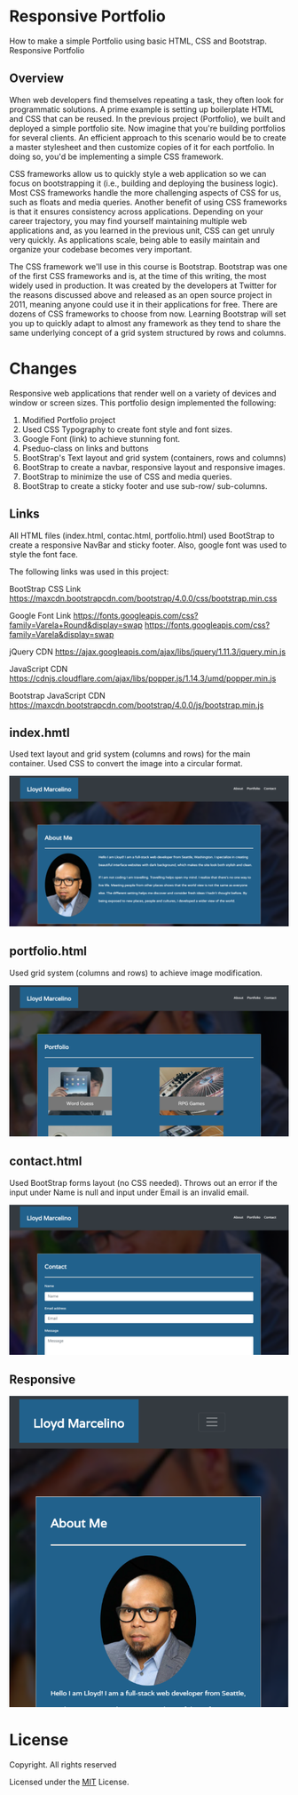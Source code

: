 # Responsive Portfolio
How to make a simple Portfolio using basic HTML, CSS and Bootstrap.
Responsive Portfolio

## Overview

When web developers find themselves repeating a task, they often look for programmatic solutions. A prime example is setting up boilerplate HTML and CSS that can be reused. In the previous project (Portfolio), we built and deployed a simple portfolio site. Now imagine that you're building portfolios for several clients. An efficient approach to this scenario would be to create a master stylesheet and then customize copies of it for each portfolio. In doing so, you'd be implementing a simple CSS framework.

CSS frameworks allow us to quickly style a web application so we can focus on bootstrapping it (i.e., building and deploying the business logic). Most CSS frameworks handle the more challenging aspects of CSS for us, such as floats and media queries. Another benefit of using CSS frameworks is that it ensures consistency across applications. Depending on your career trajectory, you may find yourself maintaining multiple web applications and, as you learned in the previous unit, CSS can get unruly very quickly. As applications scale, being able to easily maintain and organize your codebase becomes very important.

The CSS framework we'll use in this course is Bootstrap. Bootstrap was one of the first CSS frameworks and is, at the time of this writing, the most widely used in production. It was created by the developers at Twitter for the reasons discussed above and released as an open source project in 2011, meaning anyone could use it in their applications for free. There are dozens of CSS frameworks to choose from now. Learning Bootstrap will set you up to quickly adapt to almost any framework as they tend to share the same underlying concept of a grid system structured by rows and columns.

# Changes

Responsive web applications that render well on a variety of devices and window or screen sizes. 
This portfolio design implemented the following:

1. Modified Portfolio project
2. Used CSS Typography to create font style and font sizes.
3. Google Font (link) to achieve stunning font.
4. Pseduo-class on links and buttons
5. BootStrap's Text layout and grid system (containers, rows and columns) 
6. BootStrap to create a navbar, responsive layout and responsive images.
7. BootStrap to minimize the use of CSS and media queries.
8. BootStrap to create a sticky footer and use sub-row/ sub-columns.

## Links
All HTML files (index.html, contac.html, portfolio.html) used BootStrap to create a responsive NavBar and sticky footer. Also, google font was used to style the font face. 

The following links was used in this project:

 BootStrap CSS Link
  https://maxcdn.bootstrapcdn.com/bootstrap/4.0.0/css/bootstrap.min.css

 Google Font Link
  https://fonts.googleapis.com/css?family=Varela+Round&display=swap
  https://fonts.googleapis.com/css?family=Varela&display=swap
  
 jQuery CDN 
   https://ajax.googleapis.com/ajax/libs/jquery/1.11.3/jquery.min.js

JavaScript CDN
   https://cdnjs.cloudflare.com/ajax/libs/popper.js/1.14.3/umd/popper.min.js
 
 Bootstrap JavaScript CDN 
   https://maxcdn.bootstrapcdn.com/bootstrap/4.0.0/js/bootstrap.min.js


## index.hmtl 
Used text layout and grid system (columns and rows) for the main container. Used CSS to convert the image into a circular format. 

![](assets/images/index_readme.PNG)

## portfolio.html 
Used grid system (columns and rows) to achieve image modification.

![](assets/images/portfolio_readme.PNG)

## contact.html 
Used BootStrap forms layout (no CSS needed). Throws out an error if the input under Name is null and input under Email is an invalid email. 

![](assets/images/contact_readme.PNG)

## Responsive

![](assets/images/resp_readme.png)

# License

Copyright. All rights reserved

Licensed under the [MIT](LICENSE.txt) License.
